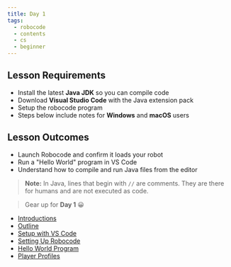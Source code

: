 ```yaml
---
title: Day 1
tags:
  - robocode
  - contents
  - cs
  - beginner
---
```


## Lesson Requirements

* Install the latest **Java JDK** so you can compile code
* Download **Visual Studio Code** with the Java extension pack
* Setup the robocode program
* Steps below include notes for **Windows** and **macOS** users

## Lesson Outcomes

* Launch Robocode and confirm it loads your robot
* Run a "Hello World" program in VS Code
* Understand how to compile and run Java files from the editor

> **Note:** In Java, lines that begin with `//` are comments. They are there for humans and are not executed as code.

> Gear up for **Day 1** 😀
- [Introductions](/robocode/Day-1/introductions)
- [Outline](/robocode/Day-1/00_java_intro)
- [Setup with VS Code](/robocode/Day-1/01_setup_vscode)
- [Setting Up Robocode](/robocode/Day-1/02_setting_up)
- [Hello World Program](/robocode/Day-1/03_hello_world)
- [Player Profiles](/robocode/Day-1/05_player_profiles)
